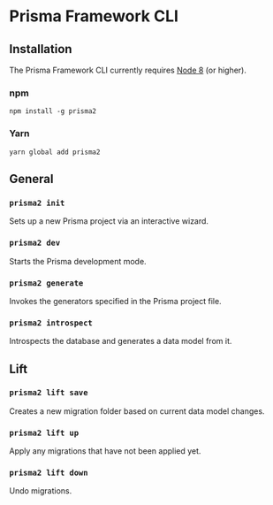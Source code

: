# Prisma Framework CLI

## Installation

The Prisma Framework CLI currently requires [Node 8](https://nodejs.org/en/download/releases/) (or higher).

### npm

```
npm install -g prisma2
```

### Yarn

```
yarn global add prisma2
```

## General

### `prisma2 init`

Sets up a new Prisma project via an interactive wizard.

### `prisma2 dev`

Starts the Prisma development mode.

### `prisma2 generate`

Invokes the generators specified in the Prisma project file.

### `prisma2 introspect`

Introspects the database and generates a data model from it.

## Lift

### `prisma2 lift save`

Creates a new migration folder based on current data model changes.

### `prisma2 lift up`

Apply any migrations that have not been applied yet.

### `prisma2 lift down`

Undo migrations.
